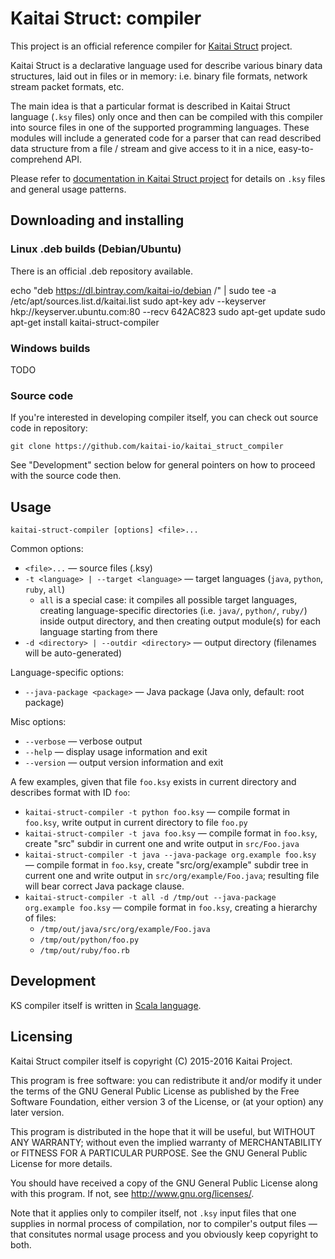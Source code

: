 # Kaitai Struct: compiler

This project is an official reference compiler for [Kaitai Struct](https://github.com/kaitai-io/kaitai_struct) project.

Kaitai Struct is a declarative language used for describe various
binary data structures, laid out in files or in memory: i.e. binary
file formats, network stream packet formats, etc.

The main idea is that a particular format is described in Kaitai
Struct language (`.ksy` files) only once and then can be compiled with
this compiler into source files in one of the supported programming
languages. These modules will include a generated code for a parser
that can read described data structure from a file / stream and give
access to it in a nice, easy-to-comprehend API.

Please refer to [documentation in Kaitai Struct project](https://github.com/kaitai-io/kaitai_struct)
for details on `.ksy` files and general usage patterns.

## Downloading and installing

### Linux .deb builds (Debian/Ubuntu)

There is an official .deb repository available.

echo "deb https://dl.bintray.com/kaitai-io/debian /" | sudo tee -a /etc/apt/sources.list.d/kaitai.list
sudo apt-key adv --keyserver hkp://keyserver.ubuntu.com:80 --recv 642AC823
sudo apt-get update
sudo apt-get install kaitai-struct-compiler

### Windows builds

TODO

### Source code

If you're interested in developing compiler itself, you can check out
source code in repository:

    git clone https://github.com/kaitai-io/kaitai_struct_compiler

See "Development" section below for general pointers on how to proceed
with the source code then.

## Usage

`kaitai-struct-compiler [options] <file>...`

Common options:

* `<file>...` — source files (.ksy)
* `-t <language> | --target <language>` — target languages (`java`, `python`, `ruby`, `all`)
  * `all` is a special case: it compiles all possible target
    languages, creating language-specific directories (i.e. `java/`,
    `python/`, `ruby/`) inside output directory, and then creating
    output module(s) for each language starting from there
* `-d <directory> | --outdir <directory>` — output directory (filenames will be auto-generated)

Language-specific options:

* `--java-package <package>` — Java package (Java only, default: root package)

Misc options:

* `--verbose` — verbose output
* `--help` — display usage information and exit
* `--version` — output version information and exit

A few examples, given that file `foo.ksy` exists in current directory
and describes format with ID `foo`:

* `kaitai-struct-compiler -t python foo.ksy` — compile format in
  `foo.ksy`, write output in current directory to file `foo.py`
* `kaitai-struct-compiler -t java foo.ksy` — compile format in
  `foo.ksy`, create "src" subdir in current one and write output in
  `src/Foo.java`
* `kaitai-struct-compiler -t java --java-package org.example foo.ksy`
  — compile format in `foo.ksy`, create "src/org/example" subdir tree
  in current one and write output in `src/org/example/Foo.java`;
  resulting file will bear correct Java package clause.
* `kaitai-struct-compiler -t all -d /tmp/out --java-package org.example foo.ksy`
  — compile format in `foo.ksy`, creating a hierarchy of files:
  * `/tmp/out/java/src/org/example/Foo.java`
  * `/tmp/out/python/foo.py`
  * `/tmp/out/ruby/foo.rb`

## Development

KS compiler itself is written in [Scala language](http://www.scala-lang.org/).

## Licensing

Kaitai Struct compiler itself is copyright (C) 2015-2016 Kaitai
Project.

This program is free software: you can redistribute it and/or modify
it under the terms of the GNU General Public License as published by
the Free Software Foundation, either version 3 of the License, or (at
your option) any later version.

This program is distributed in the hope that it will be useful, but
WITHOUT ANY WARRANTY; without even the implied warranty of
MERCHANTABILITY or FITNESS FOR A PARTICULAR PURPOSE.  See the GNU
General Public License for more details.

You should have received a copy of the GNU General Public License
along with this program.  If not, see <http://www.gnu.org/licenses/>.

Note that it applies only to compiler itself, not `.ksy` input files
that one supplies in normal process of compilation, nor to compiler's
output files — that consitutes normal usage process and you obviously
keep copyright to both.
